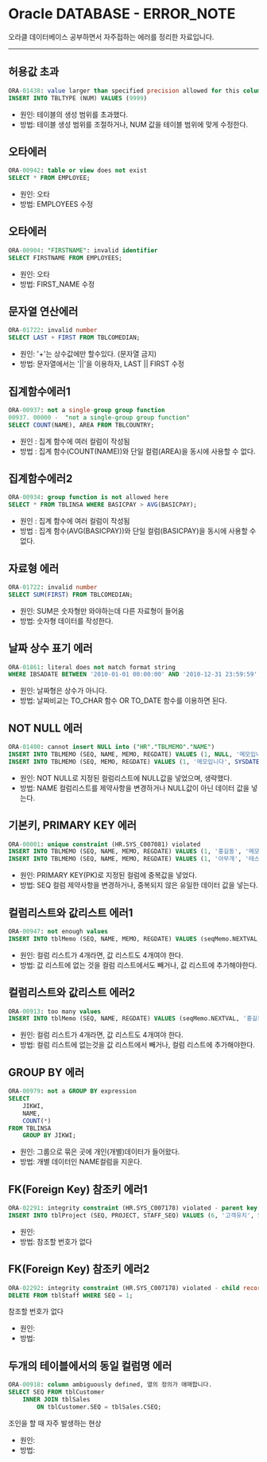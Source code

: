 # Oracle DATABASE - ERROR_NOTE
오라클 데이터베이스 공부하면서 자주접하는 에러를 정리한 자료입니다.
___

## 허용값 초과
```SQL
ORA-01438: value larger than specified precision allowed for this column      
INSERT INTO TBLTYPE (NUM) VALUES (9999)
```
- 원인: 테이블의 생성 범위를 초과했다.
- 방법: 테이블 생성 범위를 조절하거나, NUM 값을 테이블 범위에 맞게 수정한다.   

## 오타에러 
```SQL
ORA-00942: table or view does not exist        
SELECT * FROM EMPLOYEE;
```
- 원인: 오타
- 방법: EMPLOYEES 수정    

## 오타에러
```SQL
ORA-00904: "FIRSTNAME": invalid identifier       
SELECT FIRSTNAME FROM EMPLOYEES;
```
- 원인: 오타
- 방법: FIRST_NAME 수정

## 문자열 연산에러    
```SQL
ORA-01722: invalid number     
SELECT LAST + FIRST FROM TBLCOMEDIAN;
```
- 원인: '+'는 상수값에만 할수있다. (문자열 금지)  
- 방법: 문자열에서는 '||'을 이용하자,  LAST || FIRST 수정  

## 집계함수에러1
```SQL
ORA-00937: not a single-group group function    
00937. 00000 -  "not a single-group group function"           
SELECT COUNT(NAME), AREA FROM TBLCOUNTRY;
```
- 원인 : 집계 함수에 여러 컬럼이 작성됨
- 방법 : 집계 함수(COUNT(NAME))와 단일 컬럼(AREA)을 동시에 사용할 수 없다.    

## 집계함수에러2
```SQL
ORA-00934: group function is not allowed here      
SELECT * FROM TBLINSA WHERE BASICPAY > AVG(BASICPAY);      
```
- 원인 : 집계 함수에 여러 컬럼이 작성됨
- 방법 : 집계 함수(AVG(BASICPAY))와 단일 컬럼(BASICPAY)을 동시에 사용할 수 없다.       
      
## 자료형 에러
```SQL
ORA-01722: invalid number    
SELECT SUM(FIRST) FROM TBLCOMEDIAN;         
```
- 원인: SUM은 숫자형만 와야하는데 다른 자료형이 들어옴         
- 방법: 숫자형 데이터를 작성한다.


## 날짜 상수 표기 에러
```SQL
ORA-01861: literal does not match format string
WHERE IBSADATE BETWEEN '2010-01-01 00:00:00' AND '2010-12-31 23:59:59';
```
- 원인: 날짜형은 상수가 아니다.
- 방법: 날짜비교는 TO_CHAR 함수 OR TO_DATE 함수를 이용하면 된다.

## NOT NULL 에러
```SQL
ORA-01400: cannot insert NULL into ("HR"."TBLMEMO"."NAME")
INSERT INTO TBLMEMO (SEQ, NAME, MEMO, REGDATE) VALUES (1, NULL, '메모입니다', SYSDATE);
INSERT INTO TBLMEMO (SEQ, MEMO, REGDATE) VALUES (1, '메모입니다', SYSDATE);
```
- 원인: NOT NULL로 지정된 컬럼리스트에 NULL값을 넣었으며, 생략했다.
- 방법: NAME 컬럼리스트를 제약사항을 변경하거나 NULL값이 아닌 데이터 값을 넣는다.

## 기본키, PRIMARY KEY 에러
```SQL
ORA-00001: unique constraint (HR.SYS_C007081) violated
INSERT INTO TBLMEMO (SEQ, NAME, MEMO, REGDATE) VALUES (1, '홍길동', '메모입니다', SYSDATE);
INSERT INTO TBLMEMO (SEQ, NAME, MEMO, REGDATE) VALUES (1, '아무개', '테스트용', SYSDATE);
```
- 원인: PRIMARY KEY(PK)로 지정된 컬럼에 중복값을 넣었다.
- 방법: SEQ 컬럼 제약사항을 변경하거나, 중복되지 않은 유일한 데이터 값을 넣는다.

## 컬럼리스트와 값리스트 에러1
```SQL
ORA-00947: not enough values
INSERT INTO tblMemo (SEQ, NAME, MEMO, REGDATE) VALUES (seqMemo.NEXTVAL, '홍길동', SYSDATE);
```
- 원인: 컬럼 리스트가 4개라면, 값 리스트도 4개여야 한다.
- 방법: 값 리스트에 없는 것을 컬럼 리스트에서도 빼거나, 값 리스트에 추가해야한다.

## 컬럼리스트와 값리스트 에러2
```SQL
ORA-00913: too many values
INSERT INTO tblMemo (SEQ, NAME, REGDATE) VALUES (seqMemo.NEXTVAL, '홍길동', '메모입니다', SYSDATE);
```
- 원인: 컬럼 리스트가 4개라면, 값 리스트도 4개여야 한다.
- 방법: 컬럼 리스트에 없는것을 값 리스트에서 빼거나, 컬럼 리스트에 추가해야한다.

## GROUP BY 에러
```SQL
ORA-00979: not a GROUP BY expression
SELECT 
    JIKWI,
    NAME,
    COUNT(*)
FROM TBLINSA
    GROUP BY JIKWI;
```
- 원인: 그룹으로 묶은 곳에 개인(개별)데이터가 들어왔다.
- 방법: 개별 데이터인 NAME컬럼을 지운다.

## FK(Foreign Key) 참조키 에러1
```SQL
ORA-02291: integrity constraint (HR.SYS_C007178) violated - parent key not found
INSERT INTO tblProject (SEQ, PROJECT, STAFF_SEQ) VALUES (6, '고객유치', 5);  
```
- 원인:
- 방법:
참조할 번호가 없다

## FK(Foreign Key) 참조키 에러2
```SQL
ORA-02292: integrity constraint (HR.SYS_C007178) violated - child record found
DELETE FROM tblStaff WHERE SEQ = 1;
```
참조할 번호가 없다
- 원인:
- 방법:

## 두개의 테이블에서의 동일 컬럼명 에러
```SQL
ORA-00918: column ambiguously defined, 열의 정의가 애매합니다.
SELECT SEQ FROM tblCustomer    
    INNER JOIN tblSales
        ON tblCustomer.SEQ = tblSales.CSEQ;
```
조인을 할 때 자주 발생하는 현상
- 원인:
- 방법:      
